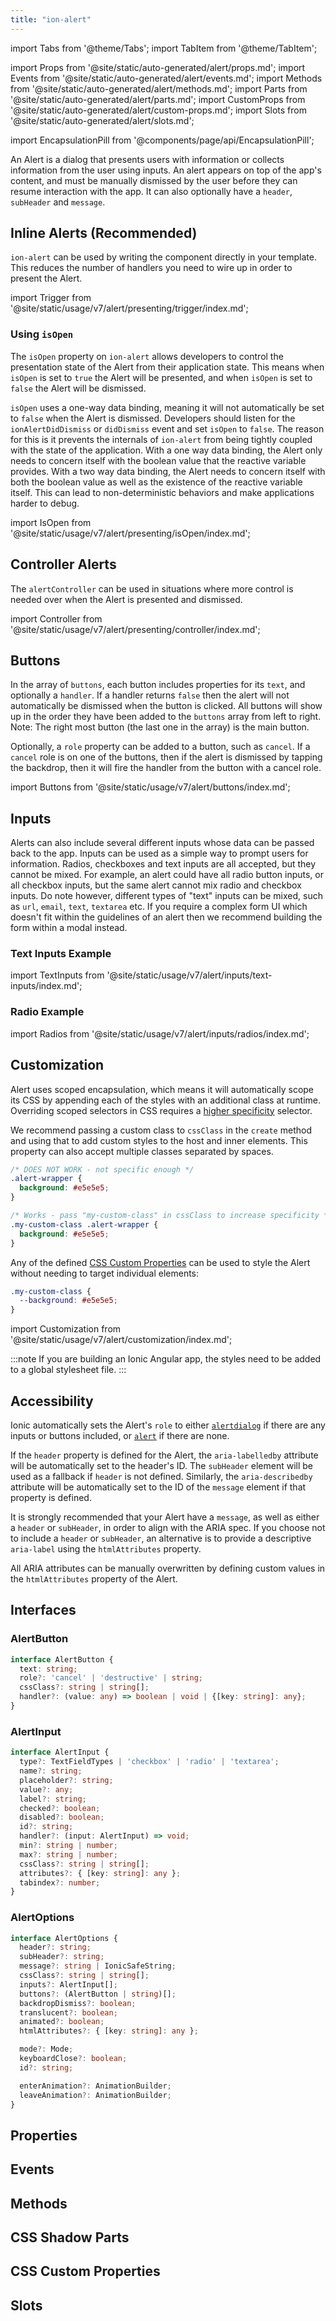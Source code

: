 ```yaml
---
title: "ion-alert"
---
```

import Tabs from '@theme/Tabs';
import TabItem from '@theme/TabItem';

import Props from '@site/static/auto-generated/alert/props.md';
import Events from '@site/static/auto-generated/alert/events.md';
import Methods from '@site/static/auto-generated/alert/methods.md';
import Parts from '@site/static/auto-generated/alert/parts.md';
import CustomProps from '@site/static/auto-generated/alert/custom-props.md';
import Slots from '@site/static/auto-generated/alert/slots.md';

<head>
  <title>ion-alert: Ionic API Alert Buttons with Custom Message Prompts</title>
  <meta name="description" content="ion-alert dialog presents or collects information using inputs. Custom alert button messages appear above the app's content and must be manually dismissed." />
</head>

import EncapsulationPill from '@components/page/api/EncapsulationPill';

<EncapsulationPill type="scoped" />

An Alert is a dialog that presents users with information or collects information from the user using inputs. An alert appears on top of the app's content, and must be manually dismissed by the user before they can resume interaction with the app. It can also optionally have a `header`, `subHeader` and `message`.

## Inline Alerts (Recommended)

`ion-alert` can be used by writing the component directly in your template. This reduces the number of handlers you need to wire up in order to present the Alert.

import Trigger from '@site/static/usage/v7/alert/presenting/trigger/index.md';

<Trigger />

### Using `isOpen`

The `isOpen` property on `ion-alert` allows developers to control the presentation state of the Alert from their application state. This means when `isOpen` is set to `true` the Alert will be presented, and when `isOpen` is set to `false` the Alert will be dismissed.

`isOpen` uses a one-way data binding, meaning it will not automatically be set to `false` when the Alert is dismissed. Developers should listen for the `ionAlertDidDismiss` or `didDismiss` event and set `isOpen` to `false`. The reason for this is it prevents the internals of `ion-alert` from being tightly coupled with the state of the application. With a one way data binding, the Alert only needs to concern itself with the boolean value that the reactive variable provides. With a two way data binding, the Alert needs to concern itself with both the boolean value as well as the existence of the reactive variable itself. This can lead to non-deterministic behaviors and make applications harder to debug.

import IsOpen from '@site/static/usage/v7/alert/presenting/isOpen/index.md';

<IsOpen />

## Controller Alerts

The `alertController` can be used in situations where more control is needed over when the Alert is presented and dismissed.

import Controller from '@site/static/usage/v7/alert/presenting/controller/index.md';

<Controller />

## Buttons

In the array of `buttons`, each button includes properties for its `text`, and optionally a `handler`. If a handler returns `false` then the alert will not automatically be dismissed when the button is clicked. All buttons will show up in the order they have been added to the `buttons` array from left to right. Note: The right most button (the last one in the array) is the main button.

Optionally, a `role` property can be added to a button, such as `cancel`. If a `cancel` role is on one of the buttons, then if the alert is dismissed by tapping the backdrop, then it will fire the handler from the button with a cancel role.

import Buttons from '@site/static/usage/v7/alert/buttons/index.md';

<Buttons />


## Inputs

Alerts can also include several different inputs whose data can be passed back to the app. Inputs can be used as a simple way to prompt users for information. Radios, checkboxes and text inputs are all accepted, but they cannot be mixed. For example, an alert could have all radio button inputs, or all checkbox inputs, but the same alert cannot mix radio and checkbox inputs. Do note however, different types of "text" inputs can be mixed, such as `url`, `email`, `text`, `textarea` etc. If you require a complex form UI which doesn't fit within the guidelines of an alert then we recommend building the form within a modal instead.

### Text Inputs Example

import TextInputs from '@site/static/usage/v7/alert/inputs/text-inputs/index.md';

<TextInputs />

### Radio Example

import Radios from '@site/static/usage/v7/alert/inputs/radios/index.md';

<Radios />

## Customization

Alert uses scoped encapsulation, which means it will automatically scope its CSS by appending each of the styles with an additional class at runtime. Overriding scoped selectors in CSS requires a [higher specificity](https://developer.mozilla.org/en-US/docs/Web/CSS/Specificity) selector.

We recommend passing a custom class to `cssClass` in the `create` method and using that to add custom styles to the host and inner elements. This property can also accept multiple classes separated by spaces.

```css
/* DOES NOT WORK - not specific enough */
.alert-wrapper {
  background: #e5e5e5;
}

/* Works - pass "my-custom-class" in cssClass to increase specificity */
.my-custom-class .alert-wrapper {
  background: #e5e5e5;
}
```

Any of the defined [CSS Custom Properties](#css-custom-properties) can be used to style the Alert without needing to target individual elements:

```css
.my-custom-class {
  --background: #e5e5e5;
}
```

import Customization from '@site/static/usage/v7/alert/customization/index.md';

<Customization />

:::note
 If you are building an Ionic Angular app, the styles need to be added to a global stylesheet file.
:::

## Accessibility

Ionic automatically sets the Alert's `role` to either [`alertdialog`](https://developer.mozilla.org/en-US/docs/Web/Accessibility/ARIA/Roles/alertdialog_role) if there are any inputs or buttons included, or [`alert`](https://developer.mozilla.org/en-US/docs/Web/Accessibility/ARIA/Roles/alert_role) if there are none.

If the `header` property is defined for the Alert, the `aria-labelledby` attribute will be automatically set to the header's ID. The `subHeader` element will be used as a fallback if `header` is not defined. Similarly, the `aria-describedby` attribute will be automatically set to the ID of the `message` element if that property is defined.

It is strongly recommended that your Alert have a `message`, as well as either a `header` or `subHeader`, in order to align with the ARIA spec. If you choose not to include a `header` or `subHeader`, an alternative is to provide a descriptive `aria-label` using the `htmlAttributes` property.

All ARIA attributes can be manually overwritten by defining custom values in the `htmlAttributes` property of the Alert.


## Interfaces

### AlertButton

```typescript
interface AlertButton {
  text: string;
  role?: 'cancel' | 'destructive' | string;
  cssClass?: string | string[];
  handler?: (value: any) => boolean | void | {[key: string]: any};
}
```


### AlertInput

```typescript
interface AlertInput {
  type?: TextFieldTypes | 'checkbox' | 'radio' | 'textarea';
  name?: string;
  placeholder?: string;
  value?: any;
  label?: string;
  checked?: boolean;
  disabled?: boolean;
  id?: string;
  handler?: (input: AlertInput) => void;
  min?: string | number;
  max?: string | number;
  cssClass?: string | string[];
  attributes?: { [key: string]: any };
  tabindex?: number;
}
```


### AlertOptions

```typescript
interface AlertOptions {
  header?: string;
  subHeader?: string;
  message?: string | IonicSafeString;
  cssClass?: string | string[];
  inputs?: AlertInput[];
  buttons?: (AlertButton | string)[];
  backdropDismiss?: boolean;
  translucent?: boolean;
  animated?: boolean;
  htmlAttributes?: { [key: string]: any };

  mode?: Mode;
  keyboardClose?: boolean;
  id?: string;

  enterAnimation?: AnimationBuilder;
  leaveAnimation?: AnimationBuilder;
}
```

## Properties
<Props />

## Events
<Events />

## Methods
<Methods />

## CSS Shadow Parts
<Parts />

## CSS Custom Properties
<CustomProps />

## Slots
<Slots />
